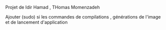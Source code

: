 Projet de Idir Hamad , THomas Momenzadeh 

Ajouter (sudo) si les commandes de compilations , générations de l'image et de lancement d'application 